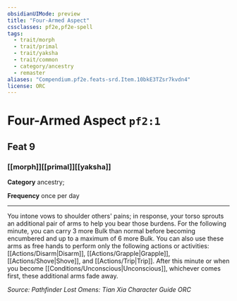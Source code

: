```yaml
---
obsidianUIMode: preview
title: "Four-Armed Aspect"
cssclasses: pf2e,pf2e-spell
tags:
  - trait/morph
  - trait/primal
  - trait/yaksha
  - trait/common
  - category/ancestry
  - remaster
aliases: "Compendium.pf2e.feats-srd.Item.10bkE3TZsr7kvdn4"
license: ORC
---
```

# Four-Armed Aspect `pf2:1`
## Feat 9
### [[morph]][[primal]][[yaksha]]

**Category** ancestry; 




**Frequency** once per day

* * *

You intone vows to shoulder others' pains; in response, your torso sprouts an additional pair of arms to help you bear those burdens. For the following minute, you can carry 3 more Bulk than normal before becoming encumbered and up to a maximum of 6 more Bulk. You can also use these arms as free hands to perform only the following actions or activities: [[Actions/Disarm|Disarm]], [[Actions/Grapple|Grapple]], [[Actions/Shove|Shove]], and [[Actions/Trip|Trip]]. After this minute or when you become [[Conditions/Unconscious|Unconscious]], whichever comes first, these additional arms fade away.

*Source: Pathfinder Lost Omens: Tian Xia Character Guide*
*ORC*
